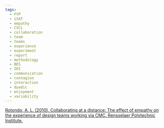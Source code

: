 ```yaml
---
tags:
  - FYP
  - iSAT
  - empathy
  - CSCL
  - collaboration
  - team
  - teams
  - experience
  - experiment
  - report
  - methodology
  - BES
  - IRI
  - communication
  - contagion
  - interaction
  - dyadic
  - enjoyment
  - variability
---
```


[Rotondo, A. L. (2010). Collaborating at a distance: The effect of empathy on the experience of design teams working via CMC. Rensselaer Polytechnic Institute.](https://www.proquest.com/docview/816596665?%20Theses&fromopenview=true&pq-origsite=gscholar&sourcetype=Dissertations%20)